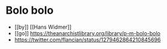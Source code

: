 # Bolo bolo

- [[by]] [[Hans Widmer]]
- [[go]] https://theanarchistlibrary.org/library/p-m-bolo-bolo
- https://twitter.com/flancian/status/1279462864210845696
